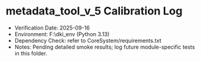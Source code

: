 # metadata_tool_v_5 Calibration Log

- Verification Date: 2025-09-16
- Environment: F:\dki_env (Python 3.13)
- Dependency Check: refer to CoreSystem/requirements.txt
- Notes: Pending detailed smoke results; log future module-specific tests in this folder.

